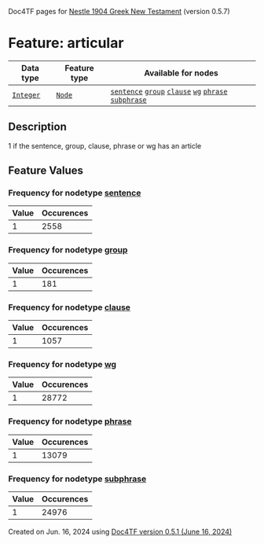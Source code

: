Doc4TF pages for [Nestle 1904 Greek New Testament](https://github.com/saulocantanhede/tfgreek2/tree/main/tf) (version 0.5.7)
# Feature: articular
Data type|Feature type|Available for nodes
---|---|---
[`Integer`](featuresbydatatype.md#integer)|[`Node`](featuresbytype.md#node)| [`sentence`](featuresbynodetype.md#sentence)  [`group`](featuresbynodetype.md#group)  [`clause`](featuresbynodetype.md#clause)  [`wg`](featuresbynodetype.md#wg)  [`phrase`](featuresbynodetype.md#phrase)  [`subphrase`](featuresbynodetype.md#subphrase) 
## Description
1 if the sentence, group, clause, phrase or wg has an article
## Feature Values
### Frequency for nodetype [sentence](featuresbynodetype.md#sentence)
Value|Occurences
---|---
1|2558
### Frequency for nodetype [group](featuresbynodetype.md#group)
Value|Occurences
---|---
1|181
### Frequency for nodetype [clause](featuresbynodetype.md#clause)
Value|Occurences
---|---
1|1057
### Frequency for nodetype [wg](featuresbynodetype.md#wg)
Value|Occurences
---|---
1|28772
### Frequency for nodetype [phrase](featuresbynodetype.md#phrase)
Value|Occurences
---|---
1|13079
### Frequency for nodetype [subphrase](featuresbynodetype.md#subphrase)
Value|Occurences
---|---
1|24976
 

Created on Jun. 16, 2024 using [Doc4TF version 0.5.1 (June 16, 2024)](https://github.com/tonyjurg/Doc4TF/blob/main/CreateFeatureDoc.ipynb) 